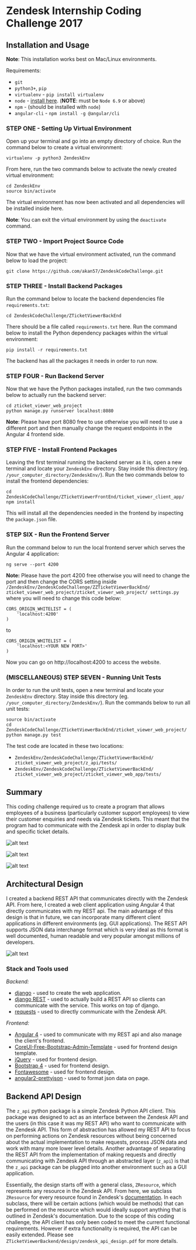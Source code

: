 # Zendesk Internship Coding Challenge 2017

## Installation and Usage
**Note**: This installation works best on Mac/Linux environments.

Requirements:

- `git`
- `python3+`, `pip`
- `virtualenv` - `pip install virtualenv`
- `node` - [install here](https://nodejs.org/en/). (**NOTE**: must be `Node 6.9` or above)
- `npm` - (should be installed with `node`)
- `angular-cli` - `npm install -g @angular/cli`


### STEP ONE - Setting Up Virtual Environment

Open up your terminal and go into an empty directory of choice. Run the command below to create a virtual environment:
```
virtualenv -p python3 ZendeskEnv
```

From here, run the two commands below to activate the newly created virtual environment:
```
cd ZendeskEnv
source bin/activate
```

The virtual environment has now been activated and all dependencies will be installed inside here.

**Note**: You can exit the virtual environment by using the `deactivate` command.

### STEP TWO - Import Project Source Code

Now that we have the virtual environment activated, run the command below to load the project:
```
git clone https://github.com/akan57/ZendeskCodeChallenge.git
```

### STEP THREE - Install Backend Packages
Run the command below to locate the backend dependencies file `requirements.txt`:
```
cd ZendeskCodeChallenge/ZTicketViewerBackEnd
```

There should be a file called `requirements.txt` here. Run the command below to install the Python dependency packages within the virtual environment:
```
pip install -r requirements.txt
```

The backend has all the packages it needs in order to run now.

### STEP FOUR - Run Backend Server

Now that we have the Python packages installed, run the two commands below to actually run the backend server:
```
cd zticket_viewer_web_project
python manage.py runserver localhost:8080
```
**Note**: Please have port 8080 free to use otherwise you will need to use a different port and then manually change the request endpoints in the Angular 4 frontend side.

### STEP FIVE - Install Frontend Packages

Leaving the first terminal running the backend server as it is, open a new terminal and locate your `ZendeskEnv` directory. Stay inside this directory (eg. `/your_computer_directory/ZendeskEnv/`). Run the two commands below to install the frontend dependencies:
```
cd ZendeskCodeChallenge/ZTicketViewerFrontEnd/ticket_viewer_client_app/
npm install
```
This will install all the dependencies needed in the frontend by inspecting the `package.json` file.

### STEP SIX - Run the Frontend Server

Run the command below to run the local frontend server which serves the Angular 4 application:
```
ng serve --port 4200
```
**Note:** Please have the port 4200 free otherwise you will need to change the port and then change the CORS setting inside `/ZendeskEnv/ZendeskCodeChallenge/ZZTicketViewerBackEnd/
zticket_viewer_web_project/zticket_viewer_web_project/
settings.py` where you will need to change this code below:
```
CORS_ORIGIN_WHITELIST = (
    'localhost:4200'
)
```
to
```
CORS_ORIGIN_WHITELIST = (
    'localhost:<YOUR NEW PORT>'
)
```

Now you can go on http://localhost:4200 to access the website.

### (MISCELLANEOUS) STEP SEVEN - Running Unit Tests

In order to run the unit tests, open a new terminal and locate your `ZendeskEnv` directory. Stay inside this directory (eg. `/your_computer_directory/ZendeskEnv/`). Run the commands below to run all unit tests:
```
source bin/activate
cd ZendeskCodeChallenge/ZTicketViewerBackEnd/zticket_viewer_web_project/
python manage.py test
```

The test code are located in these two locations:
- `ZendeskEnv/ZendeskCodeChallenge/ZTicketViewerBackEnd/
zticket_viewer_web_project/z_api/tests/`
- `ZendeskEnv/ZendeskCodeChallenge/ZTicketViewerBackEnd/
zticket_viewer_web_project/zticket_viewer_web_app/tests/`


## Summary
This coding challenge required us to create a program that allows employees of a business (particularly customer support employees) to view their customer enquiries and needs via Zendesk tickets. This meant that the program had to communicate with the Zendesk api in order to display
bulk and specific ticket details.

![alt text](images/home.png)  

![alt text](images/comment_section.png)

![alt text](images/ticket_detail.png)

## Architectural Design
I created a backend REST API that communicates directly with the Zendesk API. From here, I created a web client application using Angular 4 that directly communicates with my REST api. The main advantage of this design is that in future, we can incorporate many different client applications in different environments (eg. GUI applications). The REST API supports JSON data interchange format which is very ideal as this format is well documented, human readable and very popular amongst millions of developers.

![alt text](ZTicketViewerBackEnd/design/architectural_design.png)

### Stack and Tools used
*Backend:*
- [django](https://www.djangoproject.com/) - used to create the web application.
- [django REST](http://www.django-rest-framework.org/) - used to actually build a REST API so clients can communicate with the service. This works on top of django.
- [requests](http://docs.python-requests.org/en/master/) - used to directly communicate with the Zendesk API.

*Frontend:*
- [Angular 4](https://angular.io/) - used to communicate with my REST api and also manage the client's frontend.
- [CoreUI-Free-Bootstrap-Admin-Template](https://github.com/mrholek/CoreUI-Free-Bootstrap-Admin-Template) - used for frontend design template.
- [jQuery](https://jquery.com/) - used for frontend design.
- [Bootstrap 4](https://v4-alpha.getbootstrap.com/) - used for frontend design.
- [Fontawesome](http://fontawesome.io/) - used for frontend design.
- [angular2-prettyjson](https://www.npmjs.com/package/angular2-prettyjson) - used to format json data on page.

## Backend API Design
The `z_api` python package is a simple Zendesk Python API client. This package was designed to
act as an interface between the Zendesk API and the users (in this case it was my REST API) who want to communicate with the Zendesk API. This form of abstraction has allowed my REST API to focus on performing actions on Zendesk resources without being concerned about the actual implementation to make requests, process JSON data and work with many more lower level details. Another advantage of separating the REST
API from the implementation of making requests and directly communicating with Zendesk API through an abstracted layer (`z_api`) is that the `z_api` package can be plugged into another environment such as a GUI application.

Essentially, the design starts off with a general class, `ZResource`, which represents any resource in the Zendesk API. From here, we subclass `ZResource` for every resource found in Zendesk's [documentation](https://developer.zendesk.com/rest_api/docs/core/introduction). In each subclass, there will be
certain actions (which would be methods) that can be performed on the resource which would ideally support anything that is outlined in Zendesk's documentation. Due to the scope of this coding challenge, the API client has only been coded to meet the current functional requirements. However if extra functionality is required, the API can be easily extended. Please see `ZTicketViewerBackend/design/zendesk_api_design.pdf` for more details.
